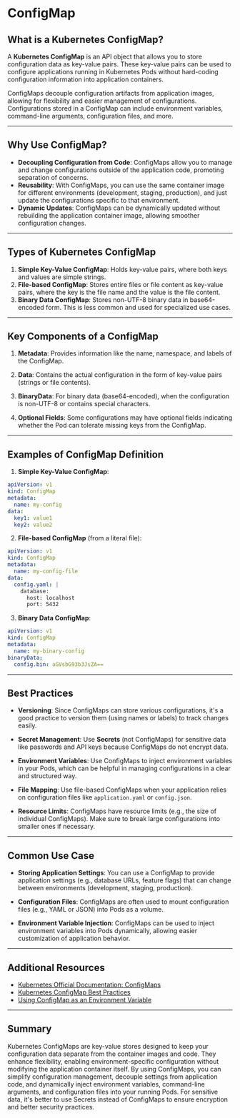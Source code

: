 # ConfigMap

## What is a Kubernetes ConfigMap?

A **Kubernetes ConfigMap** is an API object that allows you to store configuration data as key-value pairs. 
These key-value pairs can be used to configure applications running in Kubernetes Pods without hard-coding 
configuration information into application containers.

ConfigMaps decouple configuration artifacts from application images, allowing for flexibility and easier management 
of configurations. Configurations stored in a ConfigMap can include environment variables, command-line arguments, 
configuration files, and more.

---

## Why Use ConfigMap?

- **Decoupling Configuration from Code**: ConfigMaps allow you to manage and change configurations outside of the 
  application code, promoting separation of concerns.
- **Reusability**: With ConfigMaps, you can use the same container image for different environments (development, 
  staging, production), and just update the configurations specific to that environment.
- **Dynamic Updates**: ConfigMaps can be dynamically updated without rebuilding the application container image, 
  allowing smoother configuration changes.

---

## Types of Kubernetes ConfigMap

1. **Simple Key-Value ConfigMap**: Holds key-value pairs, where both keys and values are simple strings.
2. **File-based ConfigMap**: Stores entire files or file content as key-value pairs, where the key is the file name 
   and the value is the file content.
3. **Binary Data ConfigMap**: Stores non-UTF-8 binary data in base64-encoded form. This is less common and used for 
   specialized use cases.

---

## Key Components of a ConfigMap

1. **Metadata**: Provides information like the name, namespace, and labels of the ConfigMap.

2. **Data**: Contains the actual configuration in the form of key-value pairs (strings or file contents).

3. **BinaryData**: For binary data (base64-encoded), when the configuration is non-UTF-8 or contains special characters.

4. **Optional Fields**: Some configurations may have optional fields indicating whether the Pod can tolerate missing 
   keys from the ConfigMap.

---

## Examples of ConfigMap Definition

1. **Simple Key-Value ConfigMap**:

```yaml
apiVersion: v1
kind: ConfigMap
metadata:
  name: my-config
data:
  key1: value1
  key2: value2
```

2. **File-based ConfigMap** (from a literal file):

```yaml
apiVersion: v1
kind: ConfigMap
metadata:
  name: my-config-file
data:
  config.yaml: |
    database:
      host: localhost
      port: 5432
```

3. **Binary Data ConfigMap**:

```yaml
apiVersion: v1
kind: ConfigMap
metadata:
  name: my-binary-config
binaryData:
  config.bin: aGVsbG93b3JsZA==
```

---

## Best Practices

- **Versioning**: Since ConfigMaps can store various configurations, it's a good practice to version them 
  (using names or labels) to track changes easily.

- **Secret Management**: Use **Secrets** (not ConfigMaps) for sensitive data like passwords and API keys because 
  ConfigMaps do not encrypt data.

- **Environment Variables**: Use ConfigMaps to inject environment variables in your Pods, which can be helpful in 
  managing configurations in a clear and structured way.

- **File Mapping**: Use file-based ConfigMaps when your application relies on configuration files like 
  `application.yaml` or `config.json`.

- **Resource Limits**: ConfigMaps have resource limits (e.g., the size of individual ConfigMaps). Make sure to break 
  large configurations into smaller ones if necessary.

---

## Common Use Case

- **Storing Application Settings**: You can use a ConfigMap to provide application settings (e.g., database URLs, 
  feature flags) that can change between environments (development, staging, production).

- **Configuration Files**: ConfigMaps are often used to mount configuration files (e.g., YAML or JSON) into Pods as 
  a volume.

- **Environment Variable Injection**: ConfigMaps can be used to inject environment variables into Pods dynamically, 
  allowing easier customization of application behavior.

---

## Additional Resources

- [Kubernetes Official Documentation: ConfigMaps](https://kubernetes.io/docs/concepts/configuration/configmap/)
- [Kubernetes ConfigMap Best Practices](https://kubernetes.io/docs/concepts/configuration/configmap/#best-practices)
- [Using ConfigMap as an Environment Variable](https://kubernetes.io/docs/tasks/configure-pod-container/configure-pod-configmap/#define-container-environment-variables-using-configmap-data)

---

## Summary

Kubernetes ConfigMaps are key-value stores designed to keep your configuration data separate from the container images 
and code. They enhance flexibility, enabling environment-specific configuration without modifying the application 
container itself. By using ConfigMaps, you can simplify configuration management, decouple settings from application 
code, and dynamically inject environment variables, command-line arguments, and configuration files into your running 
Pods. 
For sensitive data, it's better to use Secrets instead of ConfigMaps to ensure encryption and better security practices.